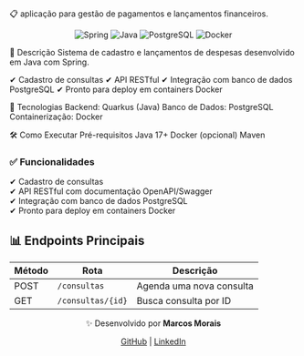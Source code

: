 📋 aplicação para gestão de pagamentos e lançamentos financeiros.

<div align="center"> 
  <img src="https://img.shields.io/badge/Spring-000000?style=for-the-badge&logo=Spring" alt="Spring" /> 
  <img src="https://img.shields.io/badge/Java-ED8B00?style=for-the-badge&logo=openjdk&logoColor=white" alt="Java" /> 
  <img src="https://img.shields.io/badge/PostgreSQL-316192?style=for-the-badge&logo=postgresql&logoColor=white" alt="PostgreSQL" /> 
  <img src="https://img.shields.io/badge/Docker-2496ED?style=for-the-badge&logo=docker&logoColor=white" alt="Docker" /> 
</div>
  
📌 Descrição
Sistema de cadastro e lançamentos de despesas desenvolvido em Java com Spring. 

✔ Cadastro de consultas
✔ API RESTful 
✔ Integração com banco de dados PostgreSQL
✔ Pronto para deploy em containers Docker

🚀 Tecnologias
Backend: Quarkus (Java)
Banco de Dados: PostgreSQL
Containerização: Docker

🛠️ Como Executar
Pré-requisitos
Java 17+
Docker (opcional)
Maven

### **✅ Funcionalidades**<br>
✔ Cadastro de consultas<br>
✔ API RESTful com documentação OpenAPI/Swagger<br>
✔ Integração com banco de dados PostgreSQL<br>
✔ Pronto para deploy em containers Docker

## **📊 Endpoints Principais**

| Método | Rota               | Descrição                     |
|--------|--------------------|-------------------------------|
| POST   | `/consultas`       | Agenda uma nova consulta      |
| GET    | `/consultas/{id}`  | Busca consulta por ID         |

<div align="center"> <p>✨ Desenvolvido por <strong>Marcos Morais</strong></p> <a href="https://github.com/seu-usuario">GitHub</a> | <a href="https://linkedin.com/in/seu-perfil">LinkedIn</a> </div>
